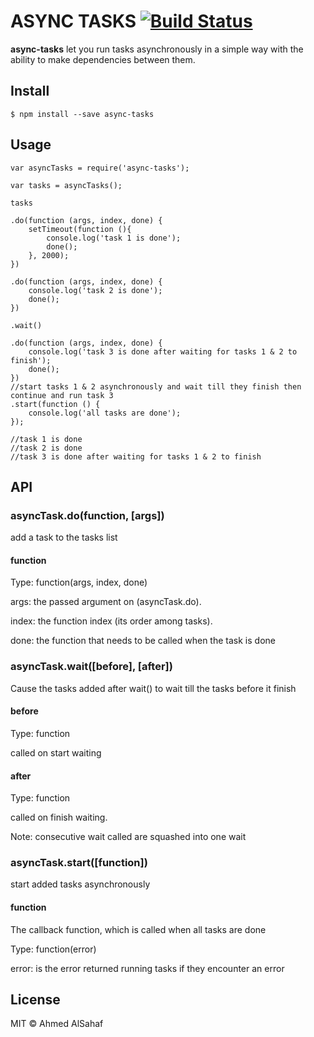 # ASYNC TASKS [![Build Status](https://travis-ci.org/asahaf/async-tasks.svg?branch=master)](https://travis-ci.org/asahaf/async-tasks)

**async-tasks** let you run tasks asynchronously in a simple way with the ability to make dependencies between them.

## Install
```
$ npm install --save async-tasks
```

## Usage
```
var asyncTasks = require('async-tasks');

var tasks = asyncTasks();

tasks

.do(function (args, index, done) {
	setTimeout(function (){
		console.log('task 1 is done');
		done();
	}, 2000);
})

.do(function (args, index, done) {
	console.log('task 2 is done');
	done();
})

.wait()

.do(function (args, index, done) {
	console.log('task 3 is done after waiting for tasks 1 & 2 to finish');
	done();
})
//start tasks 1 & 2 asynchronously and wait till they finish then continue and run task 3
.start(function () {
	console.log('all tasks are done');
});

//task 1 is done
//task 2 is done
//task 3 is done after waiting for tasks 1 & 2 to finish
```

## API
### asyncTask.do(function, [args])
add a task to the tasks list
#### function
Type: function(args, index, done)

args: the passed argument on (asyncTask.do).

index: the function index (its order among tasks).

done: the function that needs to be called when the task is done

### asyncTask.wait([before], [after])
Cause the tasks added after wait() to wait till the tasks before it finish
#### before
Type: function

called on start waiting
#### after
Type: function

called on finish waiting.

Note: consecutive wait called are squashed into one wait

### asyncTask.start([function])
start added tasks asynchronously 
#### function
The callback function, which is called when all tasks are done

Type: function(error)

error: is the error returned running tasks if they encounter an error

## License
MIT © Ahmed AlSahaf

